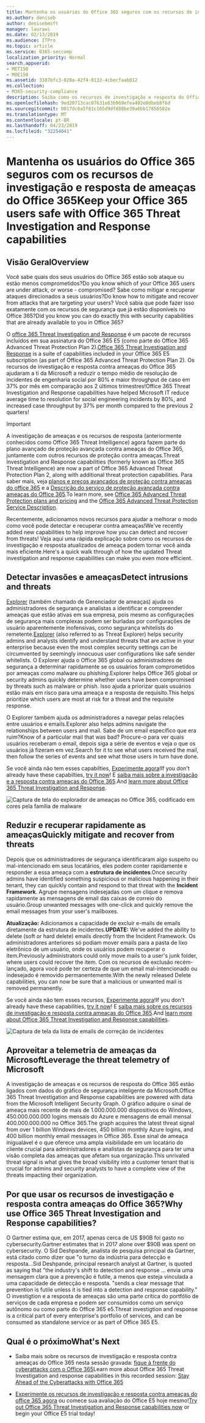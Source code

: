 ```yaml
---
title: Mantenha os usuários do Office 365 seguros com os recursos de investigação e resposta de ameaças do Office 365
ms.author: deniseb
author: denisebmsft
manager: laurawi
ms.date: 02/13/2019
ms.audience: ITPro
ms.topic: article
ms.service: O365-seccomp
localization_priority: Normal
search.appverid:
- MET150
- MOE150
ms.assetid: 3387bfc3-028a-42f4-8133-4cbecfaab812
ms.collection:
- M365-security-compliance
description: Saiba como os recursos de investigação e resposta do Office 365 podem ajudar sua organização a detectar invasões e ameaças, e reduzir rapidamente e recuperar contra ameaças.
ms.openlocfilehash: 9ed20713cac07631e63b969efea402e8dbeb8f6d
ms.sourcegitcommit: 0017dc6a5f81c165d9dfd88be39a6bb17856582e
ms.translationtype: MT
ms.contentlocale: pt-BR
ms.lasthandoff: 04/23/2019
ms.locfileid: "32254041"
---
```

# <a name="keep-your-office-365-users-safe-with-office-365-threat-investigation-and-response-capabilities"></a><span data-ttu-id="63a5a-103">Mantenha os usuários do Office 365 seguros com os recursos de investigação e resposta de ameaças do Office 365</span><span class="sxs-lookup"><span data-stu-id="63a5a-103">Keep your Office 365 users safe with Office 365 Threat Investigation and Response capabilities</span></span>

## <a name="overview"></a><span data-ttu-id="63a5a-104">Visão Geral</span><span class="sxs-lookup"><span data-stu-id="63a5a-104">Overview</span></span>

<span data-ttu-id="63a5a-105">Você sabe quais dos seus usuários do Office 365 estão sob ataque ou estão menos comprometidos?</span><span class="sxs-lookup"><span data-stu-id="63a5a-105">Do you know which of your Office 365 users are under attack, or worse - compromised?</span></span> <span data-ttu-id="63a5a-106">Sabe como mitigar e recuperar ataques direcionados a seus usuários?</span><span class="sxs-lookup"><span data-stu-id="63a5a-106">Do know how to mitigate and recover from attacks that are targeting your users?</span></span> <span data-ttu-id="63a5a-107">Você sabia que pode fazer isso exatamente com os recursos de segurança que já estão disponíveis no Office 365?</span><span class="sxs-lookup"><span data-stu-id="63a5a-107">Did you know you can do exactly this with security capabilities that are already available to you in Office 365?</span></span> 
  
<span data-ttu-id="63a5a-108">O [office 365 Threat Investigation and Response](office-365-ti.md) é um pacote de recursos incluídos em sua assinatura do Office 365 E5 (como parte do Office 365 Advanced Threat Protection Plan 2).</span><span class="sxs-lookup"><span data-stu-id="63a5a-108">[Office 365 Threat Investigation and Response](office-365-ti.md) is a suite of capabilities included in your Office 365 E5 subscription (as part of Office 365 Advanced Threat Protection Plan 2).</span></span> <span data-ttu-id="63a5a-109">Os recursos de investigação e resposta contra ameaças do Office 365 ajudaram a ti da Microsoft a reduzir o tempo médio de resolução de incidentes de engenharia social por 80% e maior throughput de caso em 37% por mês em comparação aos 2 últimos trimestres!</span><span class="sxs-lookup"><span data-stu-id="63a5a-109">Office 365 Threat Investigation and Response capabilities have helped Microsoft IT reduce average time to resolution for social engineering incidents by 80%, and increased case throughput by 37% per month compared to the previous 2 quarters!</span></span> 

> [!IMPORTANT]
> <span data-ttu-id="63a5a-110">A investigação de ameaças e os recursos de resposta (anteriormente conhecidos como Office 365 Threat Intelligence) agora fazem parte do plano avançado de proteção avançada contra ameaças do Office 365, juntamente com outros recursos de proteção contra ameaças.</span><span class="sxs-lookup"><span data-stu-id="63a5a-110">Threat Investigation and Response capabilities (formerly known as Office 365 Threat Intelligence) are now a part of Office 365 Advanced Threat Protection Plan 2, along with additional threat protection capabilities.</span></span> <span data-ttu-id="63a5a-111">Para saber mais, veja [planos e preços avançados de proteção contra ameaças do office 365](https://products.office.com/exchange/advance-threat-protection) e a [Descrição do serviço de proteção avançada contra ameaças do Office 365](https://docs.microsoft.com/office365/servicedescriptions/office-365-advanced-threat-protection-service-description).</span><span class="sxs-lookup"><span data-stu-id="63a5a-111">To learn more, see [Office 365 Advanced Threat Protection plans and pricing](https://products.office.com/exchange/advance-threat-protection) and the [Office 365 Advanced Threat Protection Service Description](https://docs.microsoft.com/office365/servicedescriptions/office-365-advanced-threat-protection-service-description).</span></span>
  
<span data-ttu-id="63a5a-112">Recentemente, adicionamos novos recursos para ajudar a melhorar o modo como você pode detectar e recuperar contra ameaças!</span><span class="sxs-lookup"><span data-stu-id="63a5a-112">We've recently added new capabilities to help improve how you can detect and recover from threats!</span></span> <span data-ttu-id="63a5a-113">Veja aqui uma rápida explicação sobre como os recursos de investigação e resposta atualizados de ameaça podem tornar você ainda mais eficiente.</span><span class="sxs-lookup"><span data-stu-id="63a5a-113">Here's a quick walk through of how the updated Threat investigation and response capabilities can make you even more efficient.</span></span>
  
## <a name="detect-intrusions-and-threats"></a><span data-ttu-id="63a5a-114">Detectar invasões e ameaças</span><span class="sxs-lookup"><span data-stu-id="63a5a-114">Detect intrusions and threats</span></span>

<span data-ttu-id="63a5a-115">[Explorer](use-explorer-in-security-and-compliance.md) (também chamado de Gerenciador de ameaças) ajuda os administradores de segurança e analistas a identificar e compreender ameaças que estão ativas em sua empresa, pois mesmo as configurações de segurança mais complexas podem ser burladas por configurações de usuário aparentemente inofensivas, como segurança whitelists do remetente.</span><span class="sxs-lookup"><span data-stu-id="63a5a-115">[Explorer](use-explorer-in-security-and-compliance.md) (also referred to as Threat Explorer) helps security admins and analysts identify and understand threats that are active in your enterprise because even the most complex security settings can be circumvented by seemingly innocuous user configurations like safe sender whitelists.</span></span> <span data-ttu-id="63a5a-116">O Explorer ajuda o Office 365 global ou administradores de segurança a determinar rapidamente se os usuários foram comprometidos por ameaças como malware ou phishing.</span><span class="sxs-lookup"><span data-stu-id="63a5a-116">Explorer helps Office 365 global or security admins quickly determine whether users have been compromised by threats such as malware or phish.</span></span> <span data-ttu-id="63a5a-117">Isso ajuda a priorizar quais usuários estão mais em risco para uma ameaça e a resposta de requisito.</span><span class="sxs-lookup"><span data-stu-id="63a5a-117">This helps prioritize which users are most at risk for a threat and the requisite response.</span></span> 
  
<span data-ttu-id="63a5a-118">O Explorer também ajuda os administradores a navegar pelas relações entre usuários e emails.</span><span class="sxs-lookup"><span data-stu-id="63a5a-118">Explorer also helps admins navigate the relationships between users and mail.</span></span> <span data-ttu-id="63a5a-119">Sabe de um email específico que era ruim?</span><span class="sxs-lookup"><span data-stu-id="63a5a-119">Know of a particular mail that was bad?</span></span> <span data-ttu-id="63a5a-120">Procure-o para ver quais usuários receberam o email, depois siga a série de eventos e veja o que os usuários já fizeram em vez.</span><span class="sxs-lookup"><span data-stu-id="63a5a-120">Search for it to see what users received the mail, then follow the series of events and see what those users in turn have done.</span></span>

<span data-ttu-id="63a5a-121">Se você ainda não tem esses capabilties, [Experimente agora](https://aka.ms/tryo365threatintel3)!</span><span class="sxs-lookup"><span data-stu-id="63a5a-121">If you don't already have these capabilties, [try it now](https://aka.ms/tryo365threatintel3)!</span></span> <span data-ttu-id="63a5a-122">E [saiba mais sobre a investigação e a resposta contra ameaças do Office 365](https://aka.ms/readmoreabouto365threatintel).</span><span class="sxs-lookup"><span data-stu-id="63a5a-122">And [learn more about Office 365 Threat Investigation and Response](https://aka.ms/readmoreabouto365threatintel).</span></span>
  
![Captura de tela do explorador de ameaças no Office 365, codificado em cores pela família de malware](media/591338dd-252a-437d-b5f2-87aa42e74b0c.png)
  
## <a name="quickly-mitigate-and-recover-from-threats"></a><span data-ttu-id="63a5a-124">Reduzir e recuperar rapidamente as ameaças</span><span class="sxs-lookup"><span data-stu-id="63a5a-124">Quickly mitigate and recover from threats</span></span>

<span data-ttu-id="63a5a-125">Depois que os administradores de segurança identificaram algo suspeito ou mal-intencionado em seus locatários, eles podem conter rapidamente e responder a essa ameaça com a **estrutura de incidentes**.</span><span class="sxs-lookup"><span data-stu-id="63a5a-125">Once security admins have identified something suspicious or malicious happening in their tenant, they can quickly contain and respond to that threat with the **Incident Framework**.</span></span> <span data-ttu-id="63a5a-126">Agrupe mensagens indesejadas com um clique e remova rapidamente as mensagens de email das caixas de correio do usuário.</span><span class="sxs-lookup"><span data-stu-id="63a5a-126">Group unwanted messages with one-click and quickly remove the email messages from your user's mailboxes.</span></span> 
  
 <span data-ttu-id="63a5a-127">**Atualização:** Adicionamos a capacidade de excluir e-mails de emails diretamente da estrutura de incidentes.</span><span class="sxs-lookup"><span data-stu-id="63a5a-127">**UPDATE:** We've added the ability to delete (soft or hard delete) emails directly from the Incident Framework.</span></span> <span data-ttu-id="63a5a-128">Os administradores anteriores só podiam mover emails para a pasta de lixo eletrônico de um usuário, onde os usuários podem recuperar o item.</span><span class="sxs-lookup"><span data-stu-id="63a5a-128">Previously administrators could only move mails to a user's junk folder, where users could recover the item.</span></span> <span data-ttu-id="63a5a-129">Com os recursos de exclusão recém-lançado, agora você pode ter certeza de que um email mal-intencionado ou indesejado é removido permanentemente.</span><span class="sxs-lookup"><span data-stu-id="63a5a-129">With the newly released Delete capabilities, you can now be sure that a malicious or unwanted mail is removed permanently.</span></span> 
  
<span data-ttu-id="63a5a-130">Se você ainda não tem esses recursos, [Experimente agora](https://aka.ms/tryo365threatintel3)!</span><span class="sxs-lookup"><span data-stu-id="63a5a-130">If you don't already have these capabilities, [try it now](https://aka.ms/tryo365threatintel3)!</span></span> <span data-ttu-id="63a5a-131">E [saiba mais sobre os recursos de investigação e resposta contra ameaças do Office 365](https://aka.ms/readmoreabouto365threatintel).</span><span class="sxs-lookup"><span data-stu-id="63a5a-131">And [learn more about Office 365 Threat Investigation and Response capabilities](https://aka.ms/readmoreabouto365threatintel).</span></span>
  
![Captura de tela da lista de emails de correção de incidentes](media/9d8452d3-d8d2-4b26-81f9-76396e08dd17.png)
  
## <a name="leverage-the-threat-telemetry-of-microsoft"></a><span data-ttu-id="63a5a-133">Aproveitar a telemetria de ameaças da Microsoft</span><span class="sxs-lookup"><span data-stu-id="63a5a-133">Leverage the threat telemetry of Microsoft</span></span>

<span data-ttu-id="63a5a-134">A investigação de ameaças e os recursos de resposta do Office 365 estão ligados com dados do gráfico de segurança inteligente da Microsoft.</span><span class="sxs-lookup"><span data-stu-id="63a5a-134">Office 365 Threat Investigation and Response capabilities are powered with data from the Microsoft Intelligent Security Graph.</span></span> <span data-ttu-id="63a5a-135">O gráfico adquire o sinal de ameaça mais recente de mais de 1.000.000.000 dispositivos do Windows, 450.000.000.000 logins mensais do Azure e mensagens de email mensal 400.000.000.000 no Office 365.</span><span class="sxs-lookup"><span data-stu-id="63a5a-135">The graph acquires the latest threat signal from over 1 billion Windows devices, 450 billion monthly Azure logins, and 400 billion monthly email messages in Office 365.</span></span> <span data-ttu-id="63a5a-136">Esse sinal de ameaça inigualável é o que oferece uma ampla visibilidade em um locatário do cliente crucial para administradores e analistas de segurança para ter uma visão completa das ameaças que afetam sua organização.</span><span class="sxs-lookup"><span data-stu-id="63a5a-136">This unrivaled threat signal is what gives the broad visibility into a customer tenant that is crucial for admins and security analysts to have a complete view of the threats impacting their organization.</span></span> 
  
   
## <a name="why-use-office-365-threat-investigation-and-response-capabilities"></a><span data-ttu-id="63a5a-137">Por que usar os recursos de investigação e resposta contra ameaças do Office 365?</span><span class="sxs-lookup"><span data-stu-id="63a5a-137">Why use Office 365 Threat Investigation and Response capabilities?</span></span>

<span data-ttu-id="63a5a-138">O Gartner estima que, em 2017, apenas cerca de US $90B foi gasto no cybersecurity.</span><span class="sxs-lookup"><span data-stu-id="63a5a-138">Gartner estimates that in 2017 alone over $90B was spent on cybersecurity.</span></span> <span data-ttu-id="63a5a-139">O Sid Deshpande, analista de pesquisa principal da Gartner, está citado como dizer que "o turno da indústria para detecção e resposta...</span><span class="sxs-lookup"><span data-stu-id="63a5a-139">Sid Deshpande, principal research analyst at Gartner, is quoted as saying that "the industry's shift to detection and response …</span></span> <span data-ttu-id="63a5a-140">envia uma mensagem clara que a prevenção é futile, a menos que esteja vinculada a uma capacidade de detecção e resposta. "</span><span class="sxs-lookup"><span data-stu-id="63a5a-140">sends a clear message that prevention is futile unless it is tied into a detection and response capability."</span></span> <span data-ttu-id="63a5a-141">O investigtion e a resposta de ameaças são uma parte crítica do portfólio de serviços de cada empresa e podem ser consumidos como um serviço autônomo ou como parte do Office 365 e5.</span><span class="sxs-lookup"><span data-stu-id="63a5a-141">Threat investigtion and response is a critical part of every enterprise's portfolio of services, and can be consumed as standalone service or as part of Office 365 E5.</span></span>
  
## <a name="whats-next"></a><span data-ttu-id="63a5a-142">Qual é o próximo</span><span class="sxs-lookup"><span data-stu-id="63a5a-142">What's Next</span></span>

- <span data-ttu-id="63a5a-143">Saiba mais sobre os recursos de investigação e resposta contra ameaças do Office 365 nesta sessão gravada: [fique à frente do cyberattacks com o Office 365](https://myignite.microsoft.com/videos/53723)</span><span class="sxs-lookup"><span data-stu-id="63a5a-143">Learn more about Office 365 Threat Investigation and response capabilities  in this recorded session: [Stay Ahead of the Cyberattacks with Office 365](https://myignite.microsoft.com/videos/53723)</span></span>
    
- <span data-ttu-id="63a5a-144">[Experimente os recursos de investigação e resposta contra ameaças do office 365 agora](https://aka.ms/tryo365threatintel3) ou comece sua avaliação do Office E5 hoje mesmo!</span><span class="sxs-lookup"><span data-stu-id="63a5a-144">[Try out Office 365 Threat Investigation and Response capabilities now](https://aka.ms/tryo365threatintel3) or begin your Office E5 trial today!</span></span> 
    

